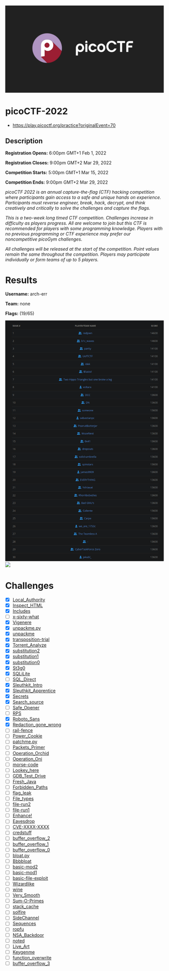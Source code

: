 ![logo](assets/logo.png)


# picoCTF-2022
- https://play.picoctf.org/practice?originalEvent=70

## Description

**Registration Opens:** 6:00pm GMT+1 Feb 1, 2022

**Registration Closes:** 9:00pm GMT+2 Mar 29, 2022

**Competition Starts:** 5:00pm GMT+1 Mar 15, 2022

**Competition Ends:** 9:00pm GMT+2 Mar 29, 2022

*picoCTF 2022 is an annual capture-the-flag (CTF) hacking competition where participants gain access to a safe and unique hands on experience. Participants must reverse engineer, break, hack, decrypt, and think creatively and critically to solve the challenges and capture the flags.*

*This is a two-week long timed CTF competition. Challenges increase in difficulty as players progress. All are welcome to join but this CTF is recommended for players with some programming knowledge. Players with no previous programming or CTF experience may prefer our noncompetitive picoGym challenges.*

*All challenges will be released at the start of the competition. Point values remain the same throughout the competition. Players may participate individually or form teams of up to 5 players.*



# Results
**Username:** arch-err

**Team:** none


**Flags:** (19/65)

![ ](assets/scoreboard.png)
![ ](assets/team-score.png)

# Challenges
- [x] [Local_Authority](challenges/Local_Authority)
- [x] [Inspect_HTML](challenges/Inspect_HTML)
- [x] [Includes](challenges/Includes)
- [ ] [x-sixty-what](challenges/what)
- [x] [Vigenere](challenges/Vigenere)
- [x] [unpackme.py](challenges/py)
- [x] [unpackme](challenges/unpackme)
- [x] [transposition-trial](challenges/trial)
- [x] [Torrent_Analyze](challenges/Torrent_Analyze)
- [x] [substitution2](challenges/substitution2)
- [x] [substitution1](challenges/substitution1)
- [x] [substitution0](challenges/substitution0)
- [x] [St3g0](challenges/St3g0)
- [x] [SQLiLite](challenges/SQLiLite)
- [ ] [SQL_Direct](challenges/SQL_Direct)
- [x] [Sleuthkit_Intro](challenges/Sleuthkit_Intro)
- [x] [Sleuthkit_Apprentice](challenges/Sleuthkit_Apprentice)
- [x] [Secrets](challenges/Secrets)
- [x] [Search_source](challenges/Search_source)
- [ ] [Safe_Opener](challenges/Safe_Opener)
- [ ] [RPS](challenges/RPS)
- [x] [Roboto_Sans](challenges/Roboto_Sans)
- [x] [Redaction_gone_wrong](challenges/Redaction_gone_wrong)
- [ ] [rail-fence](challenges/fence)
- [ ] [Power_Cookie](challenges/Power_Cookie)
- [ ] [patchme.py](challenges/py)
- [ ] [Packets_Primer](challenges/Packets_Primer)
- [ ] [Operation_Orchid](challenges/Operation_Orchid)
- [ ] [Operation_Oni](challenges/Operation_Oni)
- [ ] [morse-code](challenges/code)
- [ ] [Lookey_here](challenges/Lookey_here)
- [ ] [GDB_Test_Drive](challenges/GDB_Test_Drive)
- [ ] [Fresh_Java](challenges/Fresh_Java)
- [ ] [Forbidden_Paths](challenges/Forbidden_Paths)
- [ ] [flag_leak](challenges/flag_leak)
- [ ] [File_types](challenges/File_types)
- [ ] [file-run2](challenges/run2)
- [ ] [file-run1](challenges/run1)
- [ ] [Enhance!](challenges/!)
- [ ] [Eavesdrop](challenges/Eavesdrop)
- [ ] [CVE-XXXX-XXXX](challenges/XXXX)
- [ ] [credstuff](challenges/credstuff)
- [ ] [buffer_overflow_2](challenges/buffer_overflow_2)
- [ ] [buffer_overflow_1](challenges/buffer_overflow_1)
- [ ] [buffer_overflow_0](challenges/buffer_overflow_0)
- [ ] [bloat.py](challenges/py)
- [ ] [Bbbbloat](challenges/Bbbbloat)
- [ ] [basic-mod2](challenges/mod2)
- [ ] [basic-mod1](challenges/mod1)
- [ ] [basic-file-exploit](challenges/exploit)
- [ ] [Wizardlike](challenges/Wizardlike)
- [ ] [wine](challenges/wine)
- [ ] [Very_Smooth](challenges/Very_Smooth)
- [ ] [Sum-O-Primes](challenges/Primes)
- [ ] [stack_cache](challenges/stack_cache)
- [ ] [solfire](challenges/solfire)
- [ ] [SideChannel](challenges/SideChannel)
- [ ] [Sequences](challenges/Sequences)
- [ ] [ropfu](challenges/ropfu)
- [ ] [NSA_Backdoor](challenges/NSA_Backdoor)
- [ ] [noted](challenges/noted)
- [ ] [Live_Art](challenges/Live_Art)
- [ ] [Keygenme](challenges/Keygenme)
- [ ] [function_overwrite](challenges/function_overwrite)
- [ ] [buffer_overflow_3](challenges/buffer_overflow_3)
